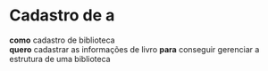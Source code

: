 # Cadastro de a

**como** cadastro de biblioteca  
**quero** cadastrar as informações de livro
**para** conseguir gerenciar a estrutura de uma biblioteca